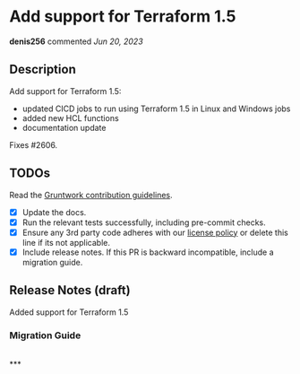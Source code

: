 # Add support for Terraform 1.5

**denis256** commented *Jun 20, 2023*

<!-- Prepend '[WIP]' to the title if this PR is still a work-in-progress. Remove it when it is ready for review! -->

## Description

Add support for Terraform 1.5:
* updated CICD jobs to run using Terraform 1.5 in Linux and Windows jobs
* added new HCL functions
* documentation update


Fixes #2606.

<!-- Description of the changes introduced by this PR. -->

## TODOs

Read the [Gruntwork contribution guidelines](https://gruntwork.notion.site/Gruntwork-Coding-Methodology-02fdcd6e4b004e818553684760bf691e).

- [x] Update the docs.
- [x] Run the relevant tests successfully, including pre-commit checks.
- [x] Ensure any 3rd party code adheres with our [license policy](https://www.notion.so/gruntwork/Gruntwork-licenses-and-open-source-usage-policy-f7dece1f780341c7b69c1763f22b1378) or delete this line if its not applicable.
- [x] Include release notes. If this PR is backward incompatible, include a migration guide.

## Release Notes (draft)

<!-- One-line description of the PR that can be included in the final release notes. -->
Added support for Terraform 1.5

### Migration Guide

<!-- Important: If you made any backward incompatible changes, then you must write a migration guide! -->


<br />
***


